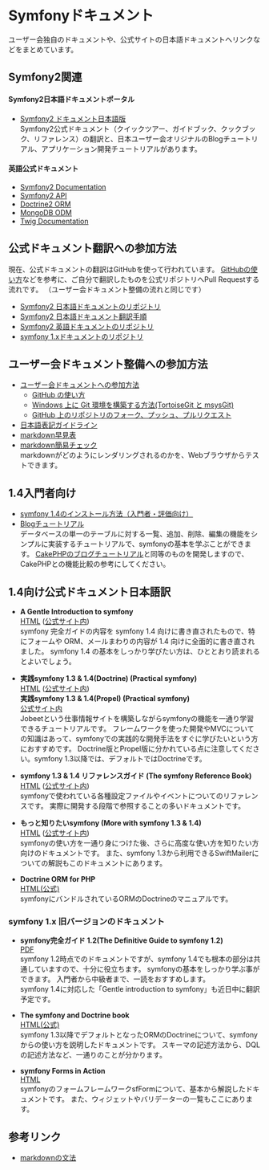 Symfonyドキュメント
===================

ユーザー会独自のドキュメントや、公式サイトの日本語ドキュメントへリンクなどをまとめています。


Symfony2関連
------------

#### Symfony2日本語ドキュメントポータル

  - [Symfony2 ドキュメント日本語版](http://docs.symfony.gr.jp)<br>
    Symfony2公式ドキュメント（クイックツアー、ガイドブック、クックブック、リファレンス）の翻訳と、日本ユーザー会オリジナルのBlogチュートリアル、アプリケーション開発チュートリアルがあります。


#### 英語公式ドキュメント

  - [Symfony2 Documentation](http://symfony.com/doc/current/)
  - [Symfony2 API](http://api.symfony.com/2.0/index.html)
  - [Doctrine2 ORM](http://www.doctrine-project.org/projects/orm/2.1/docs/en)
  - [MongoDB ODM](http://www.doctrine-project.org/docs/mongodb_odm/1.0/en/)
  - [Twig Documentation](http://twig.sensiolabs.org/documentation)



公式ドキュメント翻訳への参加方法
------------------------------

現在、公式ドキュメントの翻訳はGitHubを使って行われています。
[GitHubの使い方](github-howto)などを参考に、ご自分で翻訳したものを公式リポジトリへPull Requestする流れです。
（ユーザー会ドキュメント整備の流れと同じです）

  - [Symfony2 日本語ドキュメントのリポジトリ](http://github.com/symfony-japan/symfony-docs-ja)
  - [Symfony2 日本語ドキュメント翻訳手順](https://github.com/symfony-japan/symfony-docs-ja/wiki)
  - [Symfony2 英語ドキュメントのリポジトリ](http://github.com/symfony/symfony-docs)
  - [symfony 1.xドキュメントのリポジトリ](http://github.com/symfony/symfony1-docs)



ユーザー会ドキュメント整備への参加方法
------------------------------------

  - [ユーザー会ドキュメントへの参加方法](joining-userdocs)
    - [GitHub の使い方](./git/github-howto)
    - [Windows 上に Git 環境を構築する方法(TortoiseGit と msysGit)](./git/setup-git-windows)
    - [GitHub 上のリポジトリのフォーク、プッシュ、プルリクエスト](./git/git-fork-and-push)
  - [日本語表記ガイドライン](japanese-style)
  - [markdown早見表](markdown-sample)
  - [markdown簡易チェック](http://www.symfony-project.org/plugins/markdown_dingus)<br />
    markdownがどのようにレンダリングされるのかを、Webブラウザからテストできます。



1.4入門者向け
-------------

  - [symfony 1.4のインストール方法（入門者・評価向け）](docs/for-beginners/installation)
  - [Blogチュートリアル](docs/for-beginners/blog-tutorial/?sk=file&so=asc)<br />
    データベースの単一のテーブルに対する一覧、追加、削除、編集の機能をシンプルに実装するチュートリアルで、symfonyの基本を学ぶことができます。
    [CakePHPのブログチュートリアル](http://book.cakephp.org/ja/view/219/Blog)と同等のものを開発しますので、CakePHPとの機能比較の参考にしてください。


1.4向け公式ドキュメント日本語訳
-------------------------------

  - **A Gentle Introduction to symfony**<br />
    [HTML](http://www.symfony.gr.jp/docs/symfony1-docs/gentle-introduction/ja/?sk=file&so=asc) ([公式サイト内](http://www.symfony-project.org/gentle-introduction/1_4/ja/))<br />
    symfony 完全ガイドの内容を symfony 1.4 向けに書き直されたもので、特にフォームや ORM、メールまわりの内容が 1.4 向けに全面的に書き直されました。
    symfony 1.4 の基本をしっかり学びたい方は、ひととおり読まれるとよいでしょう。

  - **実践symfony 1.3 & 1.4(Doctrine) (Practical symfony)**<br />
    [HTML](http://www.symfony.gr.jp/docs/symfony1-docs/jobeet/ja/?sk=file&so=asc) ([公式サイト内](http://www.symfony-project.org/jobeet/1_4/Doctrine/ja/))<br />
    **実践symfony 1.3 & 1.4(Propel) (Practical symfony)**<br />
    [公式サイト内](http://www.symfony-project.org/jobeet/1_4/Propel/ja/?sk=file&so=asc)<br />
    Jobeetという仕事情報サイトを構築しながらsymfonyの機能を一通り学習できるチュートリアルです。
    フレームワークを使った開発やMVCについての知識はあって、symfonyでの実践的な開発手法をすぐに学びたいという方におすすめです。
    Doctrine版とPropel版に分かれている点に注意してください。symfony 1.3以降では、デフォルトではDoctrineです。

  - **symfony 1.3 & 1.4 リファレンスガイド (The symfony Reference Book)**<br />
    [HTML](http://www.symfony.gr.jp/docs/symfony1-docs/reference/ja/?sk=file&so=asc) ([公式サイト内](http://www.symfony-project.org/reference/1_4/ja/))<br />
    symfonyで使われている各種設定ファイルやイベントについてのリファレンスです。
    実際に開発する段階で参照することの多いドキュメントです。

  - **もっと知りたいsymfony (More with symfony 1.3 & 1.4)**<br />
    [HTML](http://www.symfony.gr.jp/docs/symfony1-docs/more-with-symfony/ja/?sk=file&so=asc) ([公式サイト内](http://www.symfony-project.org/more-with-symfony/1_4/ja/))<br />
    symfonyの使い方を一通り身につけた後、さらに高度な使い方を知りたい方向けのドキュメントです。
    また、symfony 1.3から利用できるSwiftMailerについての解説もこのドキュメントにあります。


  - **Doctrine ORM for PHP**<br />
    [HTML(公式)](http://www.doctrine-project.org/projects/orm/1.2/docs/manual/ja)<br />
    symfonyにバンドルされているORMのDoctrineのマニュアルです。


### symfony 1.x 旧バージョンのドキュメント

  - **symfony完全ガイド 1.2(The Definitive Guide to symfony 1.2)**<br />
    [PDF](http://cloud.github.com/downloads/masakielastic/masakielastic.github.com/sf-book-1.2-ja.pdf)<br />
    symfony 1.2時点でのドキュメントですが、symfony 1.4でも根本の部分は共通していますので、十分に役立ちます。
    symfonyの基本をしっかり学ぶ事ができます。
    入門者から中級者まで、一読をおすすめします。<br />
    symfony 1.4に対応した「Gentle introduction to symfony」も近日中に翻訳予定です。

  - **The symfony and Doctrine book**<br />
    [HTML(公式)](http://www.symfony-project.org/doctrine/1_2/ja/)<br />
    symfony 1.3以降でデフォルトとなったORMのDoctrineについて、symfonyからの使い方を説明したドキュメントです。
    スキーマの記述方法から、DQLの記述方法など、一通りのことが分かります。

  - **symfony Forms in Action**<br />
    [HTML](http://www.symfony-project.org/forms/1_2/ja/)<br />
    symfonyのフォームフレームワークsfFormについて、基本から解説したドキュメントです。
    また、ウィジェットやバリデーターの一覧もここにあります。



参考リンク
----------

  - [markdownの文法](http://blog.2310.net/archives/6)

